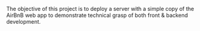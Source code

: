 The objective of this project is to deploy a server with a simple copy of the AirBnB web app to demonstrate technical grasp of both front & backend development.
